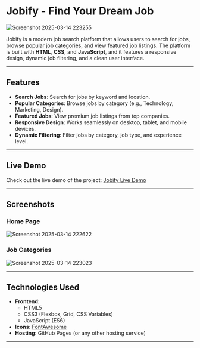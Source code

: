 # Jobify - Find Your Dream Job
![Screenshot 2025-03-14 223255](https://github.com/user-attachments/assets/51acc7d7-fd0f-43d7-8b29-2dcb960f8b45)

<!-- Add a banner image if available -->

Jobify is a modern job search platform that allows users to search for jobs, browse popular job categories, and view featured job listings. The platform is built with **HTML**, **CSS**, and **JavaScript**, and it features a responsive design, dynamic job filtering, and a clean user interface.

---

## Features

- **Search Jobs**: Search for jobs by keyword and location.
- **Popular Categories**: Browse jobs by category (e.g., Technology, Marketing, Design).
- **Featured Jobs**: View premium job listings from top companies.
- **Responsive Design**: Works seamlessly on desktop, tablet, and mobile devices.
- **Dynamic Filtering**: Filter jobs by category, job type, and experience level.

---

## Live Demo

Check out the live demo of the project: [Jobify Live Demo](https://your-demo-link.com) <!-- Replace with your actual demo link -->

---

## Screenshots

### Home Page
<!-- Add a screenshot of the home page -->
![Screenshot 2025-03-14 222622](https://github.com/user-attachments/assets/5c39e0a4-efc8-49aa-9dc0-0763ce05828d)

### Job Categories
<!-- Add a screenshot of the categories section -->
![Screenshot 2025-03-14 223023](https://github.com/user-attachments/assets/e93efcc2-1229-4029-9c28-b244c93f0439)

---

## Technologies Used

- **Frontend**:
  - HTML5
  - CSS3 (Flexbox, Grid, CSS Variables)
  - JavaScript (ES6)
- **Icons**: [FontAwesome](https://fontawesome.com/)
- **Hosting**: GitHub Pages (or any other hosting service)

---

<!--## Setup and Installation

Follow these steps to set up the project locally:

1. **Clone the Repository**:
   ```bash
   git clone https://github.com/your-username/jobify.git -->
